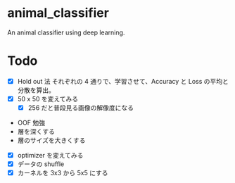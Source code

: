 # animal_classifier

An animal classifier using deep learning.

# Todo

- [x] Hold out 法
      それぞれの 4 通りで、学習させて、Accuracy と Loss の平均と分散を算出。
- [x] 50 x 50 を変えてみる
  - [x] 256 だと普段見る画像の解像度になる
- OOF 勉強
- 層を深くする
- 層のサイズを大きくする
- [x] optimizer を変えてみる
- [x] データの shuffle
- [x] カーネルを 3x3 から 5x5 にする

